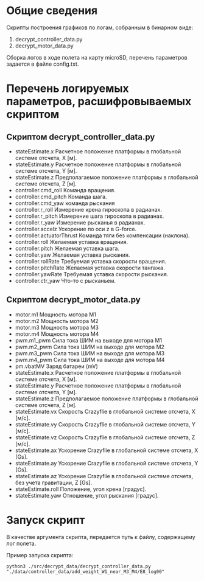 # Общие сведения
Скрипты построения графиков по логам, собранным в бинарном виде:
1. decrypt_controller_data.py
2. decrypt_motor_data.py

Сборка логов в ходе полета на карту microSD, перечень параметров задается в файле config.txt.

# Перечень логируемых параметров, расшифровываемых скриптом

## Скриптом decrypt_controller_data.py
- stateEstimate.x  Расчетное положение платформы в глобальной системе отсчета, X [м].
- stateEstimate.y  Расчетное положение платформы в глобальной системе отсчета, Y [м].
- stateEstimate.z  Предполагаемое положение платформы в глобальной системе отсчета, Z [м].
- controller.cmd_roll  Команда вращения.
- controller.cmd_pitch Команда шага.
- controller.cmd_yaw  команда рыскания
- controller.r_roll Измерение крена гироскопа в радианах.
- controller.r_pitch  Измерение шага гироскопа в радианах.
- controller.r_yaw  Измерение рысканья в радианах.
- controller.accelz  Ускорение по оси z в G-force.
- controller.actuatorThrust  Команда тяги без компенсации (наклона).
- controller.roll  Желаемая уставка вращения.
- controller.pitch  Желаемая уставка шага.
- controller.yaw  Желаемая уставка рыскания.
- controller.rollRate  Требуемая уставка скорости вращения.
- controller.pitchRate  Желаемая уставка скорости тангажа.
- controller.yawRate  Требуемая уставка скорости рыскания.
- controller.ctr_yaw Что-то с рысканьем.

## Скриптом decrypt_motor_data.py
- motor.m1	Мощность мотора М1
- motor.m2	Мощность мотора М2
- motor.m3	Мощность мотора М3
- motor.m4    Мощность мотора М4
- pwm.m1_pwm	 	Сила тока ШИМ на выходе для мотора М1
- pwm.m2_pwm	 	Сила тока ШИМ на выходе для мотора М2
- pwm.m3_pwm	 	Сила тока ШИМ на выходе для мотора М3
- pwm.m4_pwm      Сила тока ШИМ на выходе для мотора М4
- pm.vbatMV   Заряд батареи (mV)
- stateEstimate.x  Расчетное положение платформы в глобальной системе отсчета, X [м].
- stateEstimate.y  Расчетное положение платформы в глобальной системе отсчета, Y [м].
- stateEstimate.z  Предполагаемое положение платформы в глобальной системе отсчета, Z [м].
- stateEstimate.vx Скорость Crazyflie в глобальной системе отсчета, X [м/с].
- stateEstimate.vy Скорость Crazyflie в глобальной системе отсчета, Y [м/с].
- stateEstimate.vz Скорость Crazyflie в глобальной системе отсчета, Z [м/с].
- stateEstimate.ax Ускорение Crazyflie в глобальной системе отсчета, X [Gs].
- stateEstimate.ay Ускорение Crazyflie в глобальной системе отсчета, Y [Gs].
- stateEstimate.az Ускорение Crazyflie в глобальной системе отсчета, без учета гравитации, Z [Gs].
- stateEstimate.roll Положение, угол крена [градус].
- stateEstimate.yaw Отношение, угол рыскания [градус].

# Запуск скрипт
В качестве аргумента скрипта, передается путь к файлу, содержащему лог полета.
 
Пример запуска скрипта:
    
    python3 ./src/decrypt_data/decrypt_controller_data.py "./data/controller_data/add_weight_W1_near_M3_M4/E8_log00"

